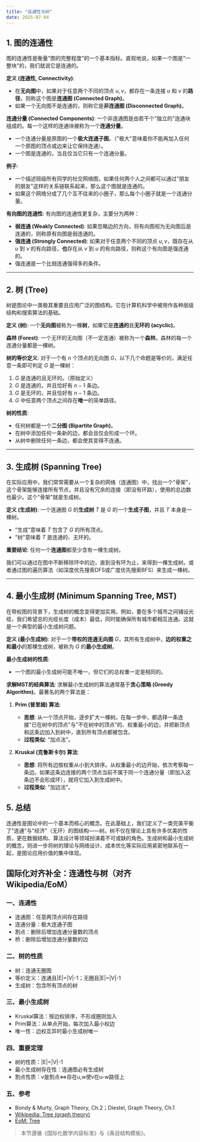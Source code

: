 ```yaml
---
title: "连通性与树"
date: 2025-07-04
---
```


## 1. 图的连通性

图的连通性是衡量"图的完整程度"的一个基本指标。直观地说，如果一个图是"一整块"的，我们就说它是连通的。

**定义 (连通性, Connectivity)**:

- 在**无向图**中，如果对于任意两个不同的顶点 $u, v$，都存在一条连接 $u$ 和 $v$ 的**路径**，则称这个图是**连通图 (Connected Graph)**。
- 如果一个无向图不是连通的，则称它是**非连通图 (Disconnected Graph)**。

**连通分量 (Connected Components)**:
一个非连通图是由若干个"独立的"连通块组成的。每一个这样的连通块被称为一个**连通分量**。

- 一个连通分量是原图的一个**极大连通子图**。（"极大"意味着你不能再加入任何一个原图的顶点或边来让它保持连通）。
- 一个图是连通的，当且仅当它只有一个连通分量。

**例子**:

- 一个描述班级所有同学的社交网络图，如果任何两个人之间都可以通过"朋友的朋友"这样的关系链联系起来，那么这个图就是连通的。
- 如果这个网络分成了几个互不往来的小圈子，那么每个小圈子就是一个连通分量。

**有向图的连通性**:
有向图的连通性更复杂，主要分为两种：

- **弱连通 (Weakly Connected)**: 如果忽略边的方向，将有向图视为无向图后是连通的，则称原有向图是弱连通的。
- **强连通 (Strongly Connected)**: 如果对于任意两个不同的顶点 $u, v$，既存在从 $u$ 到 $v$ 的有向路径，**也**存在从 $v$ 到 $u$ 的有向路径，则称这个有向图是强连通的。
- 强连通是一个比弱连通强得多的条件。

---

## 2. 树 (Tree)

树是图论中一类极其重要且应用广泛的图结构。它在计算机科学中被用作各种层级结构和搜索算法的基础。

**定义 (树)**:
一个**无向图**被称为一棵**树**，如果它是**连通的**且**无环的 (acyclic)**。

**森林 (Forest)**:
一个无环的无向图（不一定连通）被称为一个**森林**。森林的每一个连通分量都是一棵树。

**树的等价定义**:
对于一个有 $n$ 个顶点的无向图 $G$，以下几个命题是等价的，满足任意一条即可判定 $G$ 是一棵树：

1. $G$ 是连通的且无环的。（原始定义）
2. $G$ 是连通的，并且恰好有 $n-1$ 条边。
3. $G$ 是无环的，并且恰好有 $n-1$ 条边。
4. $G$ 中任意两个顶点之间存在**唯一**的简单路径。

**树的性质**:

- 任何树都是一个**二分图 (Bipartite Graph)**。
- 在树中添加任何一条新的边，都会且仅会形成一个环。
- 从树中删除任何一条边，都会使其变得不连通。

---

## 3. 生成树 (Spanning Tree)

在实际应用中，我们常常需要从一个复杂的网络（连通图）中，找出一个"骨架"，这个骨架能够连接所有节点，并且没有冗余的连接（即没有环路），使用的总边数也最少。这个"骨架"就是生成树。

**定义 (生成树)**:
一个连通图 $G$ 的**生成树** $T$ 是 $G$ 的一个**生成子图**，并且 $T$ 本身是一棵树。

- "生成"意味着 $T$ 包含了 $G$ 的所有顶点。
- "树"意味着 $T$ 是连通的、无环的。

**重要结论**:
任何一个**连通图**都至少含有一棵生成树。

我们可以通过在图中不断移除环中的边，直到没有环为止，来得到一棵生成树。或者通过图的遍历算法（如深度优先搜索DFS或广度优先搜索BFS）来生成一棵树。

---

## 4. 最小生成树 (Minimum Spanning Tree, MST)

在带权图的背景下，生成树的概念变得更加实用。例如，要在多个城市之间铺设光缆，我们希望总的光缆长度（成本）最低，同时能确保所有城市都相互连通。这就是一个典型的最小生成树问题。

**定义 (最小生成树)**:
对于一个**带权的连通无向图** $G$，其所有生成树中，**边的权重之和最小**的那棵生成树，被称为 $G$ 的**最小生成树**。

**最小生成树的性质**:

- 一个图的最小生成树可能不唯一，但它们的总权重一定是相同的。

**求解MST的经典算法**:
求解最小生成树的算法通常基于**贪心策略 (Greedy Algorithm)**。最著名的两个算法是：

1. **Prim (普里姆) 算法**:
    - **思想**: 从一个顶点开始，逐步扩大一棵树。在每一步中，都选择一条连接"已在树中的顶点"与"不在树中的顶点"的、权重最小的边，并把新顶点和这条边加入到树中，直到所有顶点都被包含。
    - **过程类似**: "加点法"。

2. **Kruskal (克鲁斯卡尔) 算法**:
    - **思想**: 将所有边按权重从小到大排序。从权重最小的边开始，依次考察每一条边。如果这条边连接的两个顶点当前不属于同一个连通分量（即加入这条边不会形成环），就将它加入到生成树中。
    - **过程类似**: "加边法"。

## 5. 总结

连通性是图论中的一个基本而核心的概念。在此基础上，我们定义了一类完美平衡了"连通"与"经济"（无环）的图结构——树。树不仅在理论上具有许多优美的性质，更在数据结构、算法设计等领域扮演着不可或缺的角色。生成树和最小生成树的概念，则进一步将树的理论与网络设计、成本优化等实际应用紧密地联系在一起，是图论应用价值的集中体现。

## 国际化对齐补全：连通性与树（对齐 Wikipedia/EoM）

### 一、连通性

- 连通图：任意两顶点间存在路径
- 连通分量：极大连通子图
- 割点：删除后增加连通分量数的顶点
- 桥：删除后增加连通分量数的边

### 二、树的性质

- 树：连通无圈图
- 等价定义：连通且|E|=|V|-1；无圈且|E|=|V|-1
- 生成树：包含所有顶点的树

### 三、最小生成树

- Kruskal算法：按边权排序，不形成圈则加入
- Prim算法：从单点开始，每次加入最小权边
- 唯一性：边权互异时最小生成树唯一

### 四、重要定理

- 树的性质：|E|=|V|-1
- 最小生成树存在性：连通图必有生成树
- 割点性质：v是割点⇔存在u,w使v在u-w路径上

### 五、参考

- Bondy & Murty, Graph Theory, Ch.2；Diestel, Graph Theory, Ch.1
- [Wikipedia: Tree (graph theory)](https://en.wikipedia.org/wiki/Tree_(graph_theory))
- [EoM: Tree](https://encyclopediaofmath.org/wiki/Tree)

> 本节遵循《国际化数学内容标准》与《条目结构模板》。
